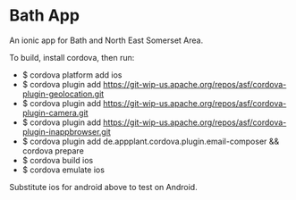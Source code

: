 Bath App
===========

An ionic app for Bath and North East Somerset Area.

To build, install cordova, then run:


- $ cordova platform add ios
- $ cordova plugin add https://git-wip-us.apache.org/repos/asf/cordova-plugin-geolocation.git
- $ cordova plugin add https://git-wip-us.apache.org/repos/asf/cordova-plugin-camera.git
- $ cordova plugin add https://git-wip-us.apache.org/repos/asf/cordova-plugin-inappbrowser.git
- $ cordova plugin add de.appplant.cordova.plugin.email-composer && cordova prepare
- $ cordova build ios
- $ cordova emulate ios




Substitute ios for android above to test on Android.
